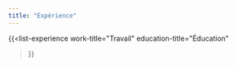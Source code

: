 ```yaml
---
title: "Expérience"
---
```


{{<list-experience 
    work-title="Travail" 
    education-title="Éducation"
>}}
